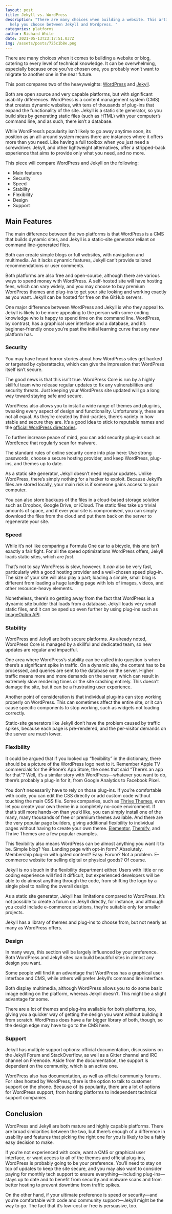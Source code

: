 ```yaml
---
layout: post
title: Jekyll vs. WordPress
description: "There are many choices when building a website. This article will
  help you choose between Jekyll and Wordpress. "
categories: platforms
author: Richard White
date: 2021-05-13T23:17:51.037Z
img: /assets/posts/725c1b8e.png
---
```



There are many choices when it comes to building a website or blog, catering to every level of technical knowledge. It can be overwhelming, especially because once you’ve chosen one, you probably won’t want to migrate to another one in the near future.

This post compares two of the heavyweights: [WordPress](https://wordpress.com/) and [Jekyll](https://jekyllrb.com/). 

Both are open source and very capable platforms, but with significant usability differences. WordPress is a content management system (CMS) that creates dynamic websites, with tens of thousands of plug-ins that expand the functionality of the site. Jekyll is a static site generator, so you build sites by generating static files (such as HTML) with your computer’s command line, and as such, there isn’t a database.

While WordPress’s popularity isn’t likely to go away anytime soon, its position as an all-around system means there are instances where it offers more than you need. Like having a full toolbox when you just need a screwdriver. Jekyll, and other lightweight alternatives, offer a stripped-back experience that aims to provide only what you need, and no more.

This piece will compare WordPress and Jekyll on the following:
- Main features
- Security
- Speed
- Stability
- Flexibility
- Design
- Support

## Main Features

The main difference between the two platforms is that WordPress is a CMS that builds dynamic sites, and Jekyll is a static-site generator reliant on command line-generated files.

Both can create simple blogs or full websites, with navigation and multimedia. As it lacks dynamic features, Jekyll can’t provide tailored recommendations or user comments.

Both platforms are also free and open-source, although there are various ways to spend money with WordPress. A self-hosted site will have hosting fees, which can vary widely, and you may choose to buy premium WordPress themes and plug-ins to get your site looking and working exactly as you want. Jekyll can be hosted for free on the GitHub servers.

One major difference between WordPress and Jekyll is who they appeal to. Jekyll is likely to be more appealing to the person with some coding knowledge who is happy to spend time on the command line. WordPress, by contrast, has a graphical user interface and a database, and it’s beginner-friendly once you’re past the initial learning curve that any new platform has.

### Security

You may have heard horror stories about how WordPress sites get hacked or targeted by cyberattacks, which can give the impression that WordPress itself isn’t secure.

The good news is that this isn’t true. WordPress Core is run by a highly skillful team who release regular updates to fix any vulnerabilities and security threats. Just keeping your WordPress site updated will go a long way toward staying safe and secure.

WordPress also allows you to install a wide range of themes and plug-ins, tweaking every aspect of design and functionality. Unfortunately, these are not all equal. As they’re created by third-parties, there’s variety in how stable and secure they are. It’s a good idea to stick to reputable names and the [official WordPress directories](https://wordpress.org/plugins/).

To further increase peace of mind, you can add security plug-ins such as [Wordfence](https://wordpress.org/plugins/wordfence/) that regularly scan for malware.

The standard rules of online security come into play here: Use strong passwords, choose a secure hosting provider, and keep WordPress, plug-ins, and themes up to date.

As a static site generator, Jekyll doesn’t need regular updates. Unlike WordPress, there’s simply nothing for a hacker to exploit. Because Jekyll’s files are stored locally, your main risk is if someone gains access to your computer.

You can also store backups of the files in a cloud-based storage solution such as Dropbox, Google Drive, or iCloud. The static files take up trivial amounts of space, and if ever your site is compromised, you can simply download the files from the cloud and put them back on the server to regenerate your site.

### Speed

While it’s not like comparing a Formula One car to a bicycle, this one isn’t exactly a fair fight. For all the speed optimizations WordPress offers, Jekyll loads static sites, which are _fast_.

That’s not to say WordPress is slow, however. It _can_ also be very fast, particularly with a good hosting provider and a well-chosen speed plug-in. The size of your site will also play a part; loading a simple, small blog is different from loading a huge landing page with lots of images, videos, and other resource-heavy elements. 

Nonetheless, there’s no getting away from the fact that WordPress is a dynamic site builder that loads from a database. Jekyll loads very small static files, and it can be sped up even further by using plug-ins such as [ImageOptim API](https://imageoptim.com/api).

### Stability

WordPress and Jekyll are both secure platforms. As already noted, WordPress Core is managed by a skillful and dedicated team, so new updates are regular and impactful.

One area where WordPress’s stability can be called into question is when there’s a significant spike in traffic. On a dynamic site, the content has to be processed, and queries are sent to the database on the server. Higher traffic means more and more demands on the server, which can result in extremely slow rendering times or the site crashing entirely. This doesn’t damage the site, but it can be a frustrating user experience.

Another point of consideration is that individual plug-ins can stop working properly on WordPress. This can sometimes affect the entire site, or it can cause specific components to stop working, such as widgets not loading correctly.

Static-site generators like Jekyll don’t have the problem caused by traffic spikes, because each page is pre-rendered, and the per-visitor demands on the server are much lower.

### Flexibility

It could be argued that if you looked up “flexibility” in the dictionary, there should be a picture of the WordPress logo next to it. Remember Apple TV commercials for the iPhone’s App Store, the ones that said “There’s an app for that”? Well, it’s a similar story with WordPress—whatever you want to do, there’s probably a plug-in for it, from Google Analytics to Facebook Pixel.

You don’t necessarily have to rely on those plug-ins. If you’re comfortable with code, you can edit the CSS directly or add custom code without touching the main CSS file. Some companies, such as [Thrive Themes](https://thrivethemes.com), even let you create your own theme in a completely no-code environment. If that’s still more hands-on than you’d like, you can simply install one of the many, many thousands of free or premium themes available. And there are the very popular page builders, giving additional flexibility to individual pages without having to create your own theme. [Elementor](https://elementor.com/), [Themify](https://themify.me/), and Thrive Themes are a few popular examples.

This flexibility also means WordPress can be almost anything you want it to be. Simple blog? Yes. Landing page with opt-in form? Absolutely. Membership plug-in with gated content? Easy. Forum? Not a problem. E-commerce website for selling digital or physical goods? Of course.

Jekyll is no slouch in the flexibility department either. Users with little or no coding experience will find it difficult, but experienced developers will be able to do almost anything through the code, from shifting the logo by a single pixel to nailing the overall design.

As a static site generator, Jekyll has limitations compared to WordPress. It’s not possible to create a forum on Jekyll directly, for instance, and although you could include e-commerce solutions, they’re suitable only for smaller projects.

Jekyll has a library of themes and plug-ins to choose from, but not nearly as many as WordPress offers.

### Design

In many ways, this section will be largely influenced by your preference. Both WordPress and Jekyll sites can build beautiful sites in almost any design you want.

Some people will find it an advantage that WordPress has a graphical user interface and CMS, while others will prefer Jekyll’s command line interface.

Both display multimedia, although WordPress allows you to do some basic image editing on the platform, whereas Jekyll doesn’t. This might be a slight advantage for some.

There are a lot of themes and plug-ins available for both platforms, too, giving you a quicker way of getting the design you want without building it from scratch. WordPress does have a far bigger library of both, though, so the design edge may have to go to the CMS here.

### Support

Jekyll has multiple support options: official documentation, discussions on the Jekyll Forum and StackOverflow, as well as a Gitter channel and IRC channel on Freenode. Aside from the documentation, the support is dependent on the community, which is an active one.

WordPress also has documentation, as well as official community forums. For sites hosted by WordPress, there is the option to talk to customer support on the phone. Because of its popularity, there are a lot of options for WordPress support, from hosting platforms to independent technical support companies.

## Conclusion

WordPress and Jekyll are both mature and highly capable platforms. There are broad similarities between the two, but there’s enough of a difference in usability and features that picking the right one for you is likely to be a fairly easy decision to make.

If you’re not experienced with code, want a CMS or graphical user interface, or want access to all of the themes and official plug-ins, WordPress is probably going to be your preference. You’ll need to stay on top of updates to keep the site secure, and you may also want to consider paying for monthly tech support to ensure everything—including plug-ins—stays up to date and to benefit from security and malware scans and from better hosting to prevent downtime from traffic spikes.

On the other hand, if your ultimate preference is speed or security—and you’re comfortable with code and community support—Jekyll might be the way to go. The fact that it’s low-cost or free is persuasive, too.
